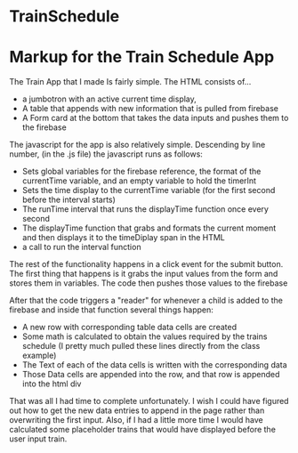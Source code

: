 # TrainSchedule

<h1>Markup for the Train Schedule App</h1>

<p>The Train App that I made Is fairly simple. The HTML consists of... </p>

<ul>
    <li>a jumbotron with an active current time display,</li>
    <li>A table that appends with new information that is pulled from firebase</li>
    <li>A Form card at the bottom that takes the data inputs and pushes them to the firebase</li>
</ul>

<p> The javascript for the app is also relatively simple. Descending by line number, (in the .js file) the javascript runs as follows:</p>

<ul>
    <li>Sets global variables for the firebase reference, the format of the currentTime variable, and an empty variable to hold the timerInt</li>
    <li>Sets the time display to the currentTime variable (for the first second before the interval starts)</li>
    <li>The runTime interval that runs the displayTime function once every second</li>
    <li>The displayTime function that grabs and formats the current moment and then displays it to the timeDiplay span in the HTML</li>
    <li>a call to run the interval function</li>
</ul>

<p>The rest of the functionality happens in a click event for the submit button. The first thing that happens is it grabs the input values from the form and stores them in variables. The code then pushes those values to the firebase</p>

<p>After that the code triggers a "reader" for whenever a child is added to the firebase and inside that function several things happen:</p>

<ul>
    <li>A new row with corresponding table data cells are created</li>
    <li>Some math is calculated to obtain the values required by the trains schedule (I pretty much pulled these lines directly from the class example)</li>
    <li>The Text of each of the data cells is written with the corresponding data</li>
    <li>Those Data cells are appended into the row, and that row is appended into the html div</li>
</ul>

<p>That was all I had time to complete unfortunately. I wish I could have figured out how to get the new data entries to append in the page rather than overwriting the first input. Also, if I had a little more time I would have calculated some placeholder trains that would have displayed before the user input train.</p>